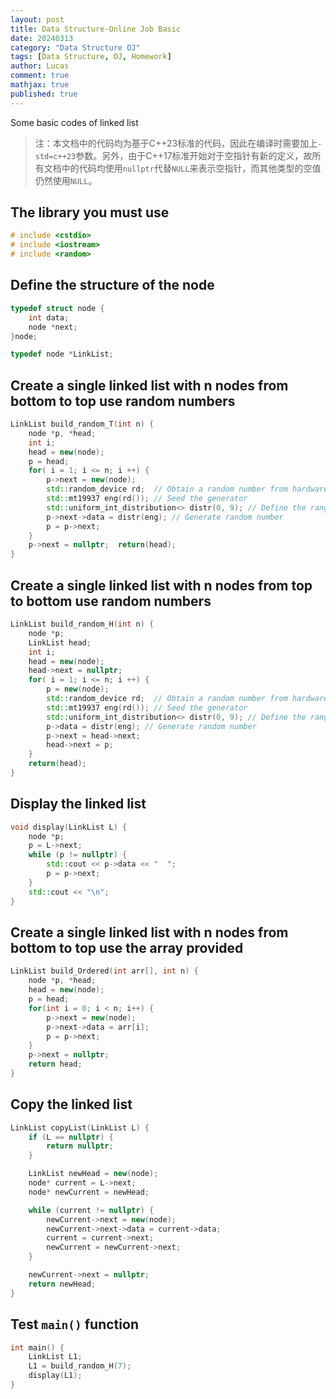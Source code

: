 ```yaml
---
layout: post
title: Data Structure-Online Job Basic
date: 20240313
category: "Data Structure OJ"
tags: [Data Structure, OJ, Homework]
author: Lucas
comment: true
mathjax: true
published: true
---
```


Some basic codes of linked list

> 注：本文档中的代码均为基于C++23标准的代码，因此在编译时需要加上`-std=c++23`参数。另外，由于C++17标准开始对于空指针有新的定义，故所有文档中的代码均使用`nullptr`代替`NULL`来表示空指针，而其他类型的空值仍然使用`NULL`。

## The library you must use

```c++
# include <cstdio>
# include <iostream>
# include <random>
```

## Define the structure of the node

```c++
typedef struct node {
    int data;
    node *next;
}node;

typedef node *LinkList;
```

## Create a single linked list with n nodes from bottom to top use random numbers

```c++
LinkList build_random_T(int n) {
    node *p, *head;
    int i;
    head = new(node);
    p = head;
    for( i = 1; i <= n; i ++) {
        p->next = new(node);
        std::random_device rd;  // Obtain a random number from hardware
        std::mt19937 eng(rd()); // Seed the generator
        std::uniform_int_distribution<> distr(0, 9); // Define the range
        p->next->data = distr(eng); // Generate random number
        p = p->next;
    }
    p->next = nullptr;	return(head);
}
```

## Create a single linked list with n nodes from top to bottom use random numbers

```c++
LinkList build_random_H(int n) {
    node *p;
    LinkList head;
    int i;
    head = new(node);
    head->next = nullptr;
    for( i = 1; i <= n; i ++) {
        p = new(node);
        std::random_device rd;  // Obtain a random number from hardware
        std::mt19937 eng(rd()); // Seed the generator
        std::uniform_int_distribution<> distr(0, 9); // Define the range
        p->data = distr(eng); // Generate random number
        p->next = head->next;
        head->next = p;
    }
    return(head);
}
```

## Display the linked list

```c++
void display(LinkList L) {
    node *p;
    p = L->next;
    while (p != nullptr) {
        std::cout << p->data << "  ";
        p = p->next;
    }
    std::cout << "\n";
}
```

## Create a single linked list with n nodes from bottom to top use the array provided

```c++
LinkList build_Ordered(int arr[], int n) {
    node *p, *head;
    head = new(node);
    p = head;
    for(int i = 0; i < n; i++) {
        p->next = new(node);
        p->next->data = arr[i];
        p = p->next;
    }
    p->next = nullptr;
    return head;
}
```

## Copy the linked list

```c++
LinkList copyList(LinkList L) {
    if (L == nullptr) {
        return nullptr;
    }

    LinkList newHead = new(node);
    node* current = L->next;
    node* newCurrent = newHead;

    while (current != nullptr) {
        newCurrent->next = new(node);
        newCurrent->next->data = current->data;
        current = current->next;
        newCurrent = newCurrent->next;
    }

    newCurrent->next = nullptr;
    return newHead;
}
```

## Test `main()` function

```c++
int main() {
    LinkList L1;
    L1 = build_random_H(7);
    display(L1);
}
```
